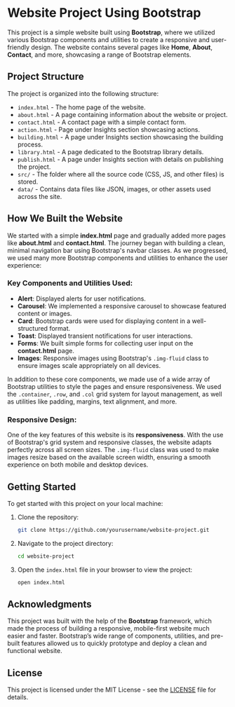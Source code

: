 # Website Project Using Bootstrap

This project is a simple website built using **Bootstrap**, where we utilized various Bootstrap components and utilities to create a responsive and user-friendly design. The website contains several pages like **Home**, **About**, **Contact**, and more, showcasing a range of Bootstrap elements.

## Project Structure

The project is organized into the following structure:

- `index.html` - The home page of the website.
- `about.html` - A page containing information about the website or project.
- `contact.html` - A contact page with a simple contact form.
- `action.html` - Page under Insights section showcasing actions.
- `building.html` - A page under Insights section showcasing the building process.
- `library.html` - A page dedicated to the Bootstrap library details.
- `publish.html` - A page under Insights section with details on publishing the project.
- `src/` - The folder where all the source code (CSS, JS, and other files) is stored.
- `data/` - Contains data files like JSON, images, or other assets used across the site.

## How We Built the Website

We started with a simple **index.html** page and gradually added more pages like **about.html** and **contact.html**. The journey began with building a clean, minimal navigation bar using Bootstrap's navbar classes. As we progressed, we used many more Bootstrap components and utilities to enhance the user experience:

### Key Components and Utilities Used:
- **Alert**: Displayed alerts for user notifications.
- **Carousel**: We implemented a responsive carousel to showcase featured content or images.
- **Card**: Bootstrap cards were used for displaying content in a well-structured format.
- **Toast**: Displayed transient notifications for user interactions.
- **Forms**: We built simple forms for collecting user input on the **contact.html** page.
- **Images**: Responsive images using Bootstrap's `.img-fluid` class to ensure images scale appropriately on all devices.

In addition to these core components, we made use of a wide array of Bootstrap utilities to style the pages and ensure responsiveness. We used the `.container`, `.row`, and `.col` grid system for layout management, as well as utilities like padding, margins, text alignment, and more.

### Responsive Design:
One of the key features of this website is its **responsiveness**. With the use of Bootstrap's grid system and responsive classes, the website adapts perfectly across all screen sizes. The `.img-fluid` class was used to make images resize based on the available screen width, ensuring a smooth experience on both mobile and desktop devices.

## Getting Started

To get started with this project on your local machine:

1. Clone the repository:
    ```bash
    git clone https://github.com/yourusername/website-project.git
    ```

2. Navigate to the project directory:
    ```bash
    cd website-project
    ```

3. Open the `index.html` file in your browser to view the project:
    ```bash
    open index.html
    ```

## Acknowledgments

This project was built with the help of the **Bootstrap** framework, which made the process of building a responsive, mobile-first website much easier and faster. Bootstrap’s wide range of components, utilities, and pre-built features allowed us to quickly prototype and deploy a clean and functional website.

## License

This project is licensed under the MIT License - see the [LICENSE](LICENSE) file for details.
